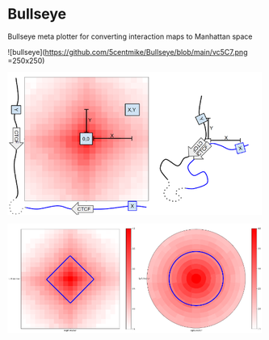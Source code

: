 # Bullseye
Bullseye meta plotter for converting interaction maps to Manhattan space


![bullseye](https://github.com/5centmike/Bullseye/blob/main/vc5C7.png =250x250)

![loops](https://github.com/5centmike/Bullseye/blob/main/loop.png)

![plots](https://github.com/5centmike/Bullseye/blob/main/plots.png)
